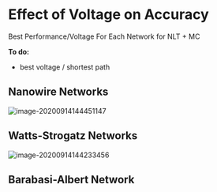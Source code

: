 # Effect of Voltage on Accuracy

Best Performance/Voltage For Each Network for NLT + MC

**To do:** 

- best voltage / shortest path

## Nanowire Networks

![image-20200914144451147](C:\Users\61424\AppData\Roaming\Typora\typora-user-images\image-20200914144451147.png)

## Watts-Strogatz Networks

![image-20200914144233456](C:\Users\61424\AppData\Roaming\Typora\typora-user-images\image-20200914144233456.png)

## Barabasi-Albert Network

